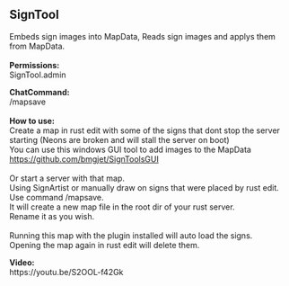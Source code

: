 <h2>SignTool</h2>
<p>Embeds sign images into MapData, Reads sign images and applys them from MapData.<br /><br /><strong>Permissions:</strong><br />SignTool.admin</p>
<p><strong>ChatCommand:</strong><br />/mapsave<br /><br /><strong>How to use:</strong><br />Create a map in rust edit with some of the signs that dont stop the server starting (Neons are broken and will stall the server on boot)<br />You can use this windows GUI tool to add images to the MapData<br /><a href="https://github.com/bmgjet/SignToolsGUI">https://github.com/bmgjet/SignToolsGUI</a><br /><br />Or start a server with that map.<br />Using SignArtist or manually draw on signs that were placed by rust edit.<br />Use command /mapsave.<br />It will create a new map file in the root dir of your rust server.<br />Rename it as you wish.<br /><br />Running this map with the plugin installed will auto load the signs.<br />Opening the map again in rust edit will delete them.</p>
<p><strong>Video:</strong><br />https://youtu.be/S2OOL-f42Gk</p>

